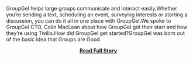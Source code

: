 <p>GroupGel helps large groups communicate and interact easily.Whether you’re sending a text, scheduling an event, surveying interests or starting a discussion, you can do it all in one place with GroupGel.We spoke to GroupGel CTO, Colin MacLean about how GroupGel got their start and how they’re using Twilio.How did GroupGel get started?GroupGel was born out of the basic idea that Groups are Good.</p>
<center><p><a href="http://www.twilio.com/blog/2013/03/interview-with-group-gel.html" style='padding:25px; font-sze:18px; font-weight: bold;'>Read Full Story</a></p></center>
